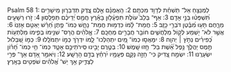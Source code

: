 Psalm 58
1: לַמְנַצֵּ֥חַ אַל־ תַּשְׁחֵ֗ת לְדָוִ֥ד מִכְתָּֽם׃
2: הַֽאֻמְנָ֗ם אֵ֣לֶם צֶ֭דֶק תְּדַבֵּר֑וּן מֵישָׁרִ֥ים תִּ֝שְׁפְּט֗וּ בְּנֵ֣י אָדָֽם׃
3: אַף־ בְּלֵב֮ עוֹלֹ֪ת תִּפְעָ֫ל֥וּן בָּאָ֡רֶץ חֲמַ֥ס יְ֝דֵיכֶ֗ם תְּפַלֵּֽסֽוּן׃
4: זֹ֣רוּ רְשָׁעִ֣ים מֵרָ֑חֶם תָּע֥וּ מִ֝בֶּ֗טֶן דֹּבְרֵ֥י כָזָֽב׃
5: חֲמַת־ לָ֗מוֹ כִּדְמ֥וּת חֲמַת־ נָחָ֑שׁ כְּמוֹ־ פֶ֥תֶן חֵ֝רֵ֗שׁ יַאְטֵ֥ם אָזְנֽוֹ׃
6: אֲשֶׁ֣ר לֹא־ יִ֭שְׁמַע לְק֣וֹל מְלַחֲשִׁ֑ים חוֹבֵ֖ר חֲבָרִ֣ים מְחֻכָּֽם׃
7: אֱֽלֹהִ֗ים הֲרָס־ שִׁנֵּ֥ימוֹ בְּפִ֑ימוֹ מַלְתְּע֥וֹת כְּ֝פִירִ֗ים נְתֹ֣ץ ׀ יְהוָֽה׃
8: יִמָּאֲס֣וּ כְמוֹ־ מַ֭יִם יִתְהַלְּכוּ־ לָ֑מוֹ יִדְרֹ֥ךְ כְּמ֣וֹ יִתְמֹלָֽלוּ׃
9: כְּמ֣וֹ שַׁ֭בְּלוּל תֶּ֣מֶס יַהֲלֹ֑ךְ נֵ֥פֶל אֵ֝֗שֶׁת בַּל־ חָ֥זוּ שָֽׁמֶשׁ׃
10: בְּטֶ֤רֶם יָבִ֣ינוּ סִּֽירֹתֵיכֶ֣ם אָטָ֑ד כְּמוֹ־ חַ֥י כְּמוֹ־ חָ֝ר֗וֹן יִשְׂעָרֶֽנּוּ׃
11: יִשְׂמַ֣ח צַ֭דִּיק כִּי־ חָזָ֣ה נָקָ֑ם פְּעָמָ֥יו יִ֝רְחַ֗ץ בְּדַ֣ם הָרָשָֽׁע׃
12: וְיֹאמַ֣ר אָ֭דָם אַךְ־ פְּרִ֣י לַצַּדִּ֑יק אַ֥ךְ יֵשׁ־ אֱ֝לֹהִ֗ים שֹׁפְטִ֥ים בָּאָֽרֶץ׃